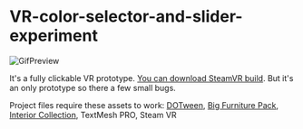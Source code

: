 # VR-color-selector-and-slider-experiment
 
![GifPreview](https://github.com/Liquid-ART/VR-color-selector-and-slider-experiment/blob/master/ColorSelector.gif?raw=true)

It's a fully clickable VR prototype. [You can download SteamVR build](https://github.com/Liquid-ART/VR-color-selector-and-slider-experiment/releases/tag/1.1.1). 
But it's an only prototype so there a few small bugs. 

Project files require these assets to work:
[DOTween](https://assetstore.unity.com/packages/tools/animation/dotween-hotween-v2-27676),
[Big Furniture Pack](https://assetstore.unity.com/packages/3d/props/furniture/big-furniture-pack-7717),
[Interior Collection](https://assetstore.unity.com/packages/3d/props/interior/interior-collection-144505),
TextMesh PRO,
Steam VR
